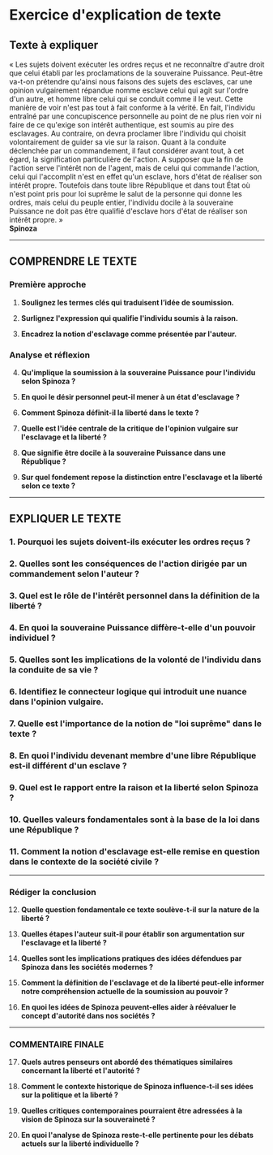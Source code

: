 # Exercice d'explication de texte

## Texte à expliquer

« Les sujets doivent exécuter les ordres reçus et ne reconnaître d'autre droit que celui établi par les proclamations de la souveraine Puissance. Peut-être va-t-on prétendre qu'ainsi nous faisons des sujets des esclaves, car une opinion vulgairement répandue nomme esclave celui qui agit sur l'ordre d'un autre, et homme libre celui qui se conduit comme il le veut. Cette manière de voir n'est pas tout à fait conforme à la vérité. En fait, l'individu entraîné par une concupiscence personnelle au point de ne plus rien voir ni faire de ce qu'exige son intérêt authentique, est soumis au pire des esclavages. Au contraire, on devra proclamer libre l'individu qui choisit volontairement de guider sa vie sur la raison. Quant à la conduite déclenchée par un commandement, il faut considérer avant tout, à cet égard, la signification particulière de l'action. A supposer que la fin de l'action serve l'intérêt non de l'agent, mais de celui qui commande l'action, celui qui l'accomplit n'est en effet qu'un esclave, hors d'état de réaliser son intérêt propre. Toutefois dans toute libre République et dans tout État où n'est point pris pour loi suprême le salut de la personne qui donne les ordres, mais celui du peuple entier, l'individu docile à la souveraine Puissance ne doit pas être qualifié d'esclave hors d'état de réaliser son intérêt propre. »  
**Spinoza**

---

## COMPRENDRE LE TEXTE

### Première approche

1. **Soulignez les termes clés qui traduisent l’idée de soumission.**

2. **Surlignez l'expression qui qualifie l'individu soumis à la raison.**

3. **Encadrez la notion d'esclavage comme présentée par l'auteur.**

### Analyse et réflexion

4. **Qu'implique la soumission à la souveraine Puissance pour l'individu selon Spinoza ?**

5. **En quoi le désir personnel peut-il mener à un état d'esclavage ?**

6. **Comment Spinoza définit-il la liberté dans le texte ?**

7. **Quelle est l'idée centrale de la critique de l'opinion vulgaire sur l'esclavage et la liberté ?**

8. **Que signifie être docile à la souveraine Puissance dans une République ?**

9. **Sur quel fondement repose la distinction entre l'esclavage et la liberté selon ce texte ?**

---

## EXPLIQUER LE TEXTE

### 1. Pourquoi les sujets doivent-ils exécuter les ordres reçus ? 

### 2. Quelles sont les conséquences de l'action dirigée par un commandement selon l'auteur ?

### 3. Quel est le rôle de l'intérêt personnel dans la définition de la liberté ?

### 4. En quoi la souveraine Puissance diffère-t-elle d'un pouvoir individuel ?

### 5. Quelles sont les implications de la volonté de l'individu dans la conduite de sa vie ?

### 6. Identifiez le connecteur logique qui introduit une nuance dans l'opinion vulgaire. 

### 7. Quelle est l'importance de la notion de "loi suprême" dans le texte ?

### 8. En quoi l'individu devenant membre d'une libre République est-il différent d'un esclave ?

### 9. Quel est le rapport entre la raison et la liberté selon Spinoza ?

### 10. Quelles valeurs fondamentales sont à la base de la loi dans une République ?

### 11. Comment la notion d'esclavage est-elle remise en question dans le contexte de la société civile ?

---

### Rédiger la conclusion

12. **Quelle question fondamentale ce texte soulève-t-il sur la nature de la liberté ?**

13. **Quelles étapes l'auteur suit-il pour établir son argumentation sur l'esclavage et la liberté ?**

14. **Quelles sont les implications pratiques des idées défendues par Spinoza dans les sociétés modernes ?**

15. **Comment la définition de l'esclavage et de la liberté peut-elle informer notre compréhension actuelle de la soumission au pouvoir ?**

16. **En quoi les idées de Spinoza peuvent-elles aider à réévaluer le concept d'autorité dans nos sociétés ?** 

---

### COMMENTAIRE FINALE

17. **Quels autres penseurs ont abordé des thématiques similaires concernant la liberté et l'autorité ?**

18. **Comment le contexte historique de Spinoza influence-t-il ses idées sur la politique et la liberté ?**

19. **Quelles critiques contemporaines pourraient être adressées à la vision de Spinoza sur la souveraineté ?**

20. **En quoi l'analyse de Spinoza reste-t-elle pertinente pour les débats actuels sur la liberté individuelle ?**